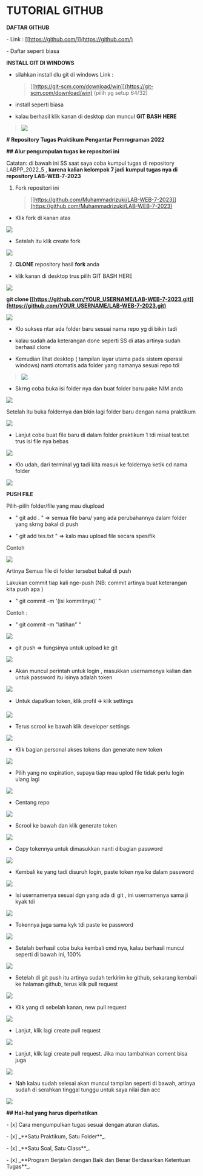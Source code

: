 # TUTORIAL GITHUB

**DAFTAR GITHUB**

\- Link : [[https://github.com/]](https://github.com/)

\- Daftar seperti biasa

**INSTALL GIT DI WINDOWS**

-   silahkan install dlu git di windows Link :
    > [[https://git-scm.com/download/win]](https://git-scm.com/download/win)
    > (pilih yg setup 64/32)

-   install seperti biasa

-   kalau berhasil klik kanan di desktop dan muncul **GIT BASH HERE**

> ![](image/image11.png)

**\# Repository Tugas Praktikum Pengantar Pemrograman 2022**

**\## Alur pengumpulan tugas ke repositori ini**

Catatan: di bawah ini SS saat saya coba kumpul tugas di repository
LABPP_2022_5 , **karena kalian kelompok 7 jadi kumpul tugas nya di
repository LAB-WEB-7-2023**

1.  Fork repositori ini
    > [[https://github.com/Muhammadrizuki/LAB-WEB-7-2023]](https://github.com/Muhammadrizuki/LAB-WEB-7-2023)

-   Klik fork di kanan atas

![](image/image3.png)

-   Setelah itu klik create fork

![](image/image10.png)

2.  **CLONE** repository hasil **fork** anda

-   klik kanan di desktop trus pilih GIT BASH HERE

![](image/image11.png)

**git clone [[https://github.com/YOUR_USERNAME/LAB-WEB-7-2023.git]](https://github.com/YOUR_USERNAME/LAB-WEB-7-2023.git)**

![](image/image6.png)

-   Klo sukses ntar ada folder baru sesuai nama repo yg di bikin tadi

-   kalau sudah ada keterangan done seperti SS di atas artinya sudah
    berhasil clone

-   Kemudian lihat desktop ( tampilan layar utama pada sistem operasi
    windows) nanti otomatis ada folder yang namanya sesuai repo tdi

> ![](image/image27.png)

-   Skrng coba buka isi folder nya dan buat folder baru pake NIM anda

![](image/image12.png)

Setelah itu buka foldernya dan bkin lagi folder baru dengan nama
praktikum

![](image/image2.png)

-   Lanjut coba buat file baru di dalam folder praktikum 1 tdi misal
    test.txt trus isi file nya bebas

![](image/image20.png)

-   Klo udah, dari terminal yg tadi kita masuk ke foldernya ketik cd
    nama folder

![](image/image14.png)

**PUSH FILE**

Pilih-pilih folder/file yang mau diupload

-   " git add . " =\> semua file baru/ yang ada perubahannya dalam
    folder yang skrng bakal di push

-   " git add tes.txt " =\> kalo mau upload file secara spesifik

Contoh

![](image/image17.png)

Artinya Semua file di folder tersebut bakal di push

Lakukan commit tiap kali nge-push (NB: commit artinya buat keterangan
kita push apa )

-   " git commit -m '(isi kommitnya)' "

Contoh :

-   " git commit -m "latihan" "

![](image/image16.png)

-   git push =\> fungsinya untuk upload ke git

![](image/image21.png)

-   Akan muncul perintah untuk login , masukkan usernamenya kalian dan
    untuk password itu isinya adalah token

![](image/image15.png)

-   Untuk dapatkan token, klik profil 🡪 klik settings

![](image/image19.png)

-   Terus scrool ke bawah klik developer settings

![](image/image26.png)

-   Klik bagian personal akses tokens dan generate new token

![](image/image29.png)

-   Pilih yang no expiration, supaya tiap mau uplod file tidak perlu
    login ulang lagi

![](image/image23.png)

-   Centang repo

![](image/image24.png)

-   Scrool ke bawah dan klik generate token

![](image/image25.png)

-   Copy tokennya untuk dimasukkan nanti dibagian password

![](image/image28.png)

-   Kembali ke yang tadi disuruh login, paste token nya ke dalam
    password

![](image/image18.png)

-   Isi usernamenya sesuai dgn yang ada di git , ini usernamenya sama ji
    kyak tdi

![](image/image13.png)

-   Tokennya juga sama kyk tdi paste ke password

![](image/image4.png)

-   Setelah berhasil coba buka kembali cmd nya, kalau berhasil muncul
    seperti di bawah ini, 100%

![](image/image1.png)

-   Setelah di git push itu artinya sudah terkirim ke github, sekarang
    kembali ke halaman github, terus klik pull request

![](image/image8.png)

-   Klik yang di sebelah kanan, new pull request

![](image/image5.png)

-   Lanjut, klik lagi create pull request

![](image/image9.png)

-   Lanjut, klik lagi create pull request. Jika mau tambahkan coment
    bisa juga

![](image/image7.png)

-   Nah kalau sudah selesai akan muncul tampilan seperti di bawah,
    artinya sudah di serahkan tinggal tunggu untuk saya nilai dan acc

![](image/image22.png)

**\## Hal-hal yang harus diperhatikan**

\- \[x\] Cara mengumpulkan tugas sesuai dengan aturan diatas.

\- \[x\] \_\*\*Satu Praktikum, Satu Folder\*\*\_.

\- \[x\] \_\*\*Satu Soal, Satu Class\*\*\_.

\- \[x\] \_\*\*Program Berjalan dengan Baik dan Benar Berdasarkan
Ketentuan Tugas\*\*\_.
